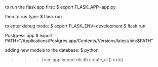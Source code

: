 to run the flask app first:
$ export FLASK_APP=app.py

then to run type:
$ flask run

to enter debug mode:
$ export FLASK_ENV=development
$ flask run

Postgress app
$ export PATH="/Applications/Postgres.app/Contents/Versions/latest/bin:$PATH"

adding new models to the database:
$ python 
>>> from app import db
>>> db.create_all()
>>> exit()